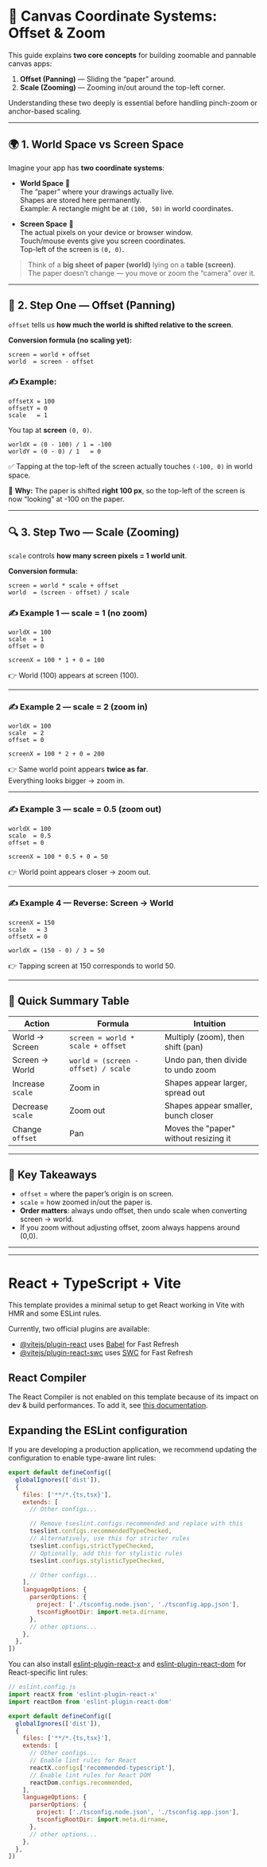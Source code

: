 # 📝 Canvas Coordinate Systems: Offset & Zoom 

This guide explains **two core concepts** for building zoomable and pannable canvas apps:

1. **Offset (Panning)** — Sliding the “paper” around.  
2. **Scale (Zooming)** — Zooming in/out around the top-left corner.

Understanding these two deeply is essential before handling pinch-zoom or anchor-based scaling.

---

## 🌍 1. World Space vs Screen Space

Imagine your app has **two coordinate systems**:

- **World Space** 🧭  
  The “paper” where your drawings actually live.  
  Shapes are stored here permanently.  
  Example: A rectangle might be at `(100, 50)` in world coordinates.

- **Screen Space** 📱  
  The actual pixels on your device or browser window.  
  Touch/mouse events give you screen coordinates.  
  Top-left of the screen is `(0, 0)`.

> Think of a **big sheet of paper (world)** lying on a **table (screen)**.  
> The paper doesn’t change — you move or zoom the “camera” over it.

---

## 🧱 2. Step One — Offset (Panning)

`offset` tells us **how much the world is shifted relative to the screen**.

**Conversion formula (no scaling yet):**

```
screen = world + offset
world  = screen - offset
```

### ✍ Example:

```
offsetX = 100
offsetY = 0
scale   = 1
```

You tap at **screen** `(0, 0)`.

```
worldX = (0 - 100) / 1 = -100
worldY = (0 - 0) / 1   = 0
```

✅ Tapping at the top-left of the screen actually touches `(-100, 0)` in world space.

🧠 **Why:** The paper is shifted **right 100 px**, so the top-left of the screen is now “looking” at -100 on the paper.

---

## 🔍 3. Step Two — Scale (Zooming)

`scale` controls **how many screen pixels = 1 world unit**.

**Conversion formula:**

```
screen = world * scale + offset
world  = (screen - offset) / scale
```

### ✍ Example 1 — scale = 1 (no zoom)

```
worldX = 100
scale  = 1
offset = 0
```

```
screenX = 100 * 1 + 0 = 100
```

👉 World (100) appears at screen (100).

---

### ✍ Example 2 — scale = 2 (zoom in)

```
worldX = 100
scale  = 2
offset = 0
```

```
screenX = 100 * 2 + 0 = 200
```

👉 Same world point appears **twice as far**.  
Everything looks bigger → zoom in.

---

### ✍ Example 3 — scale = 0.5 (zoom out)

```
worldX = 100
scale  = 0.5
offset = 0
```

```
screenX = 100 * 0.5 + 0 = 50
```

👉 World point appears closer → zoom out.

---

### ✍ Example 4 — Reverse: Screen → World

```
screenX = 150
scale   = 3
offsetX = 0
```

```
worldX = (150 - 0) / 3 = 50
```

👉 Tapping screen at 150 corresponds to world 50.

---

## 🧠 Quick Summary Table

| Action                 | Formula                                 | Intuition                                           |
|-------------------------|------------------------------------------|-----------------------------------------------------|
| World → Screen          | `screen = world * scale + offset`       | Multiply (zoom), then shift (pan)                   |
| Screen → World          | `world = (screen - offset) / scale`     | Undo pan, then divide to undo zoom                  |
| Increase `scale`        | Zoom in                                 | Shapes appear larger, spread out                   |
| Decrease `scale`        | Zoom out                                | Shapes appear smaller, bunch closer                |
| Change `offset`         | Pan                                     | Moves the "paper" without resizing it              |

---

## 🧠 Key Takeaways

- `offset` = where the paper’s origin is on screen.  
- `scale` = how zoomed in/out the paper is.  
- **Order matters**: always undo offset, then undo scale when converting screen → world.  
- If you zoom without adjusting offset, zoom always happens around (0,0).

---







---
# React + TypeScript + Vite

This template provides a minimal setup to get React working in Vite with HMR and some ESLint rules.

Currently, two official plugins are available:

- [@vitejs/plugin-react](https://github.com/vitejs/vite-plugin-react/blob/main/packages/plugin-react) uses [Babel](https://babeljs.io/) for Fast Refresh
- [@vitejs/plugin-react-swc](https://github.com/vitejs/vite-plugin-react/blob/main/packages/plugin-react-swc) uses [SWC](https://swc.rs/) for Fast Refresh

## React Compiler

The React Compiler is not enabled on this template because of its impact on dev & build performances. To add it, see [this documentation](https://react.dev/learn/react-compiler/installation).

## Expanding the ESLint configuration

If you are developing a production application, we recommend updating the configuration to enable type-aware lint rules:

```js
export default defineConfig([
  globalIgnores(['dist']),
  {
    files: ['**/*.{ts,tsx}'],
    extends: [
      // Other configs...

      // Remove tseslint.configs.recommended and replace with this
      tseslint.configs.recommendedTypeChecked,
      // Alternatively, use this for stricter rules
      tseslint.configs.strictTypeChecked,
      // Optionally, add this for stylistic rules
      tseslint.configs.stylisticTypeChecked,

      // Other configs...
    ],
    languageOptions: {
      parserOptions: {
        project: ['./tsconfig.node.json', './tsconfig.app.json'],
        tsconfigRootDir: import.meta.dirname,
      },
      // other options...
    },
  },
])
```

You can also install [eslint-plugin-react-x](https://github.com/Rel1cx/eslint-react/tree/main/packages/plugins/eslint-plugin-react-x) and [eslint-plugin-react-dom](https://github.com/Rel1cx/eslint-react/tree/main/packages/plugins/eslint-plugin-react-dom) for React-specific lint rules:

```js
// eslint.config.js
import reactX from 'eslint-plugin-react-x'
import reactDom from 'eslint-plugin-react-dom'

export default defineConfig([
  globalIgnores(['dist']),
  {
    files: ['**/*.{ts,tsx}'],
    extends: [
      // Other configs...
      // Enable lint rules for React
      reactX.configs['recommended-typescript'],
      // Enable lint rules for React DOM
      reactDom.configs.recommended,
    ],
    languageOptions: {
      parserOptions: {
        project: ['./tsconfig.node.json', './tsconfig.app.json'],
        tsconfigRootDir: import.meta.dirname,
      },
      // other options...
    },
  },
])
```
